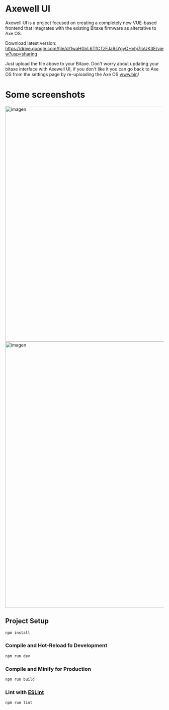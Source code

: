# Axewell UI

Axewell UI is a project focused on creating a completely new VUE-based frontend that integrates with the existing Bitaxe firmware as altertative to Axe OS.

Download latest version:
https://drive.google.com/file/d/1waHGnL6TfCTzFJa9sYgyOHvhj7IoUK3E/view?usp=sharing

Just upload the file above to your Bitaxe. Don't worry about updating your bitaxe interface with Axewell UI, if you don't like it you can go back to Axe OS from the settings page by re-uploading the Axe OS www.bin!

# Some screenshots

<img width="1592" height="749" alt="imagen" src="https://github.com/user-attachments/assets/74c6d654-229f-4abc-bd60-3ed1b59d2d6b" />

<img width="1589" height="846" alt="imagen" src="https://github.com/user-attachments/assets/e59fd15a-3121-4079-a9de-f1514efa64d0" />



## Project Setup

```sh
npm install
```

### Compile and Hot-Reload fo Development

```sh
npm run dev
```

### Compile and Minify for Production

```sh
npm run build
```

### Lint with [ESLint](https://eslint.org/)

```sh
npm run lint
```
